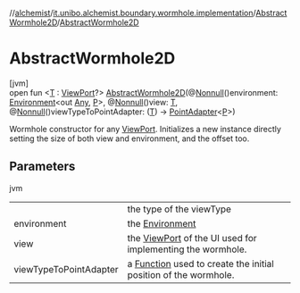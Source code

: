//[alchemist](../../../index.md)/[it.unibo.alchemist.boundary.wormhole.implementation](../index.md)/[AbstractWormhole2D](index.md)/[AbstractWormhole2D](-abstract-wormhole2-d.md)

# AbstractWormhole2D

[jvm]\
open fun <[T](-abstract-wormhole2-d.md) : [ViewPort](../../it.unibo.alchemist.boundary.wormhole.interfaces/-view-port/index.md)?> [AbstractWormhole2D](-abstract-wormhole2-d.md)(@[Nonnull](https://docs.oracle.com/javase/8/docs/api/javax/annotation/Nonnull.html)()environment: [Environment](../../it.unibo.alchemist.model.interfaces/-environment/index.md)<out [Any](https://kotlinlang.org/api/latest/jvm/stdlib/kotlin/-any/index.html), [P](index.md)>, @[Nonnull](https://docs.oracle.com/javase/8/docs/api/javax/annotation/Nonnull.html)()view: [T](-abstract-wormhole2-d.md), @[Nonnull](https://docs.oracle.com/javase/8/docs/api/javax/annotation/Nonnull.html)()viewTypeToPointAdapter: ([T](-abstract-wormhole2-d.md)) -> [PointAdapter](../-point-adapter/index.md)<[P](index.md)>)

Wormhole constructor for any [ViewPort](../../it.unibo.alchemist.boundary.wormhole.interfaces/-view-port/index.md). Initializes a new instance directly setting the size of both view and environment, and the offset too.

## Parameters

jvm

| | |
|---|---|
| <T> | the type of the viewType |
| environment | the [Environment](../../it.unibo.alchemist.model.interfaces/-environment/index.md) |
| view | the [ViewPort](../../it.unibo.alchemist.boundary.wormhole.interfaces/-view-port/index.md) of the UI used for implementing the wormhole. |
| viewTypeToPointAdapter | a [Function](https://docs.oracle.com/javase/8/docs/api/java/util/function/Function.html) used to create the initial position of the wormhole. |
